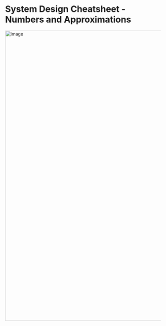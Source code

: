 # System Design Cheatsheet - Numbers and Approximations

<img width="940" alt="image" src="https://user-images.githubusercontent.com/657990/163674771-1981c188-93f9-400d-9351-0fc5ffea7407.png">
